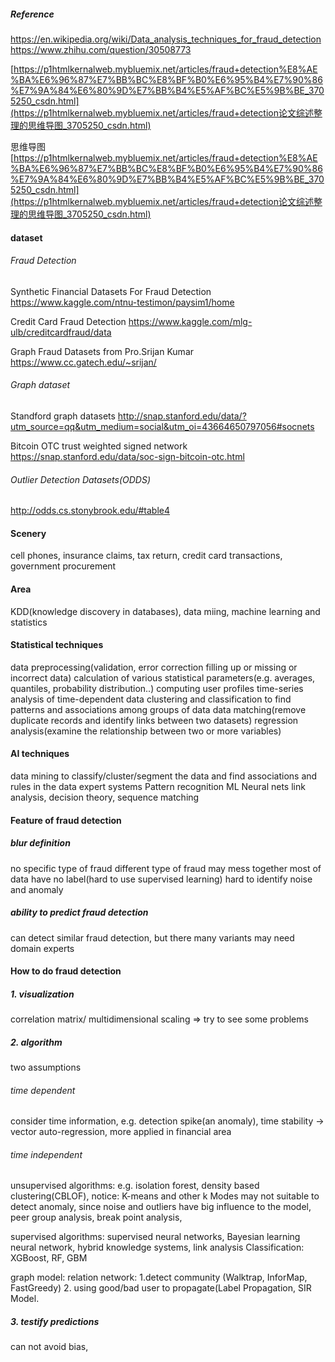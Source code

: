 

##### Reference

https://en.wikipedia.org/wiki/Data_analysis_techniques_for_fraud_detection
https://www.zhihu.com/question/30508773

[https://p1htmlkernalweb.mybluemix.net/articles/fraud+detection%E8%AE%BA%E6%96%87%E7%BB%BC%E8%BF%B0%E6%95%B4%E7%90%86%E7%9A%84%E6%80%9D%E7%BB%B4%E5%AF%BC%E5%9B%BE_3705250_csdn.html](https://p1htmlkernalweb.mybluemix.net/articles/fraud+detection论文综述整理的思维导图_3705250_csdn.html)

思维导图
[https://p1htmlkernalweb.mybluemix.net/articles/fraud+detection%E8%AE%BA%E6%96%87%E7%BB%BC%E8%BF%B0%E6%95%B4%E7%90%86%E7%9A%84%E6%80%9D%E7%BB%B4%E5%AF%BC%E5%9B%BE_3705250_csdn.html](https://p1htmlkernalweb.mybluemix.net/articles/fraud+detection论文综述整理的思维导图_3705250_csdn.html)



#### dataset

###### Fraud Detection

Synthetic Financial Datasets For Fraud Detection
https://www.kaggle.com/ntnu-testimon/paysim1/home

Credit Card Fraud Detection
https://www.kaggle.com/mlg-ulb/creditcardfraud/data

Graph Fraud Datasets from Pro.Srijan Kumar
https://www.cc.gatech.edu/~srijan/

###### Graph dataset

Standford graph datasets
http://snap.stanford.edu/data/?utm_source=qq&utm_medium=social&utm_oi=43664650797056#socnets

Bitcoin OTC trust weighted signed network
https://snap.stanford.edu/data/soc-sign-bitcoin-otc.html

###### Outlier Detection Datasets(ODDS)

http://odds.cs.stonybrook.edu/#table4



#### Scenery 

cell phones, insurance claims, tax return, credit card transactions, government procurement

#### Area

KDD(knowledge discovery in databases), data miing, machine learning and statistics

#### Statistical techniques

data preprocessing(validation, error correction
filling up or missing or incorrect data)
calculation of various statistical parameters(e.g. averages, quantiles, probability distribution..)
computing user profiles
time-series analysis of time-dependent data
clustering and classification to find patterns and associations among groups of data
data matching(remove duplicate records and identify links between two datasets)
regression analysis(examine the relationship between two or more variables)

#### AI techniques

data mining to classify/cluster/segment the data and find associations and rules in the data
expert systems
Pattern recognition
ML
Neural nets
link analysis, decision theory, sequence matching



#### Feature of  fraud detection

##### blur definition

no specific type of fraud
different type of fraud may mess together
most of data have no label(hard to use supervised learning)
hard to identify noise and anomaly

##### ability to predict fraud detection

can detect similar fraud detection, but there many variants
may need domain experts

#### How to do fraud detection

##### 1. visualization

correlation matrix/ multidimensional scaling  => try to see some problems

##### 2. algorithm

two assumptions

###### time dependent

consider time information, e.g. detection spike(an anomaly), time stability -> vector auto-regression, more applied in financial area

###### time independent

unsupervised algorithms:
e.g. isolation forest, density based clustering(CBLOF), notice: K-means and other k Modes may not suitable to detect anomaly, since noise and outliers have big influence to the model, peer group analysis, break point analysis, 

supervised algorithms:
supervised  neural networks, Bayesian learning neural network,  hybrid knowledge systems, link analysis
Classification: XGBoost, RF, GBM

graph model:
relation network: 1.detect community (Walktrap, InforMap, FastGreedy) 2. using good/bad user to propagate(Label Propagation, SIR Model. 



##### 3. testify predictions

can not avoid bias, 





